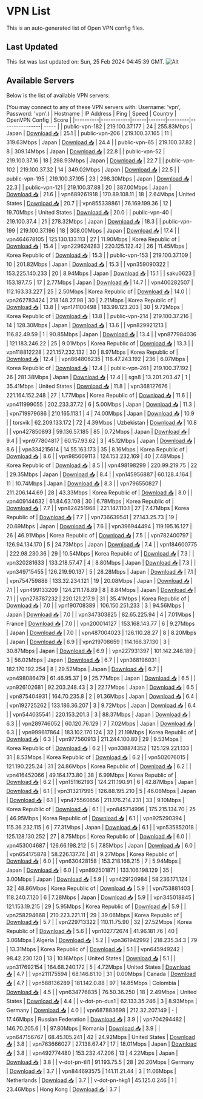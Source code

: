 # VPN List

This is an auto-generated list of Open VPN config files.

## Last Updated

This list was last updated on: Sun, 25 Feb 2024 04:45:39 GMT.
![Alt](https://repobeats.axiom.co/api/embed/186b98318ef1479477931607c1ad7d823f12451f.svg "Repobeats analytics image")

## Available Servers

Below is the list of available VPN servers:

(You may connect to any of these VPN servers with: Username: 'vpn', Password: 'vpn'.)
| Hostname | IP Address | Ping | Speed | Country | OpenVPN Config | Score |
|----------|------------|------|-------|---------|----------------| ----- |
| public-vpn-182 | 219.100.37.177 | 24 | 255.83Mbps | Japan | [Download 📥](./configs/server_0_JP.ovpn) | 25.1 |
| public-vpn-206 | 219.100.37.165 | 11 | 319.63Mbps | Japan | [Download 📥](./configs/server_1_JP.ovpn) | 24.4 |
| public-vpn-65 | 219.100.37.82 | 8 | 309.14Mbps | Japan | [Download 📥](./configs/server_2_JP.ovpn) | 22.8 |
| public-vpn-52 | 219.100.37.16 | 18 | 298.93Mbps | Japan | [Download 📥](./configs/server_3_JP.ovpn) | 22.7 |
| public-vpn-102 | 219.100.37.32 | 14 | 349.02Mbps | Japan | [Download 📥](./configs/server_4_JP.ovpn) | 22.5 |
| public-vpn-195 | 219.100.37.195 | 23 | 298.30Mbps | Japan | [Download 📥](./configs/server_5_JP.ovpn) | 22.3 |
| public-vpn-121 | 219.100.37.88 | 20 | 387.00Mbps | Japan | [Download 📥](./configs/server_6_JP.ovpn) | 21.6 |
| vpn689261918 | 170.89.108.11 | 18 | 2.64Mbps | United States | [Download 📥](./configs/server_7_US.ovpn) | 20.7 |
| vpn855338861 | 76.169.199.36 | 12 | 19.70Mbps | United States | [Download 📥](./configs/server_8_US.ovpn) | 20.0 |
| public-vpn-40 | 219.100.37.4 | 21 | 278.32Mbps | Japan | [Download 📥](./configs/server_9_JP.ovpn) | 18.3 |
| public-vpn-199 | 219.100.37.196 | 18 | 308.00Mbps | Japan | [Download 📥](./configs/server_10_JP.ovpn) | 17.4 |
| vpn464678105 | 125.130.133.113 | 27 | 11.90Mbps | Korea Republic of | [Download 📥](./configs/server_11_KR.ovpn) | 15.4 |
| vpn229624283 | 220.125.122.42 | 26 | 11.45Mbps | Korea Republic of | [Download 📥](./configs/server_12_KR.ovpn) | 15.3 |
| public-vpn-153 | 219.100.37.109 | 10 | 201.82Mbps | Japan | [Download 📥](./configs/server_13_JP.ovpn) | 15.3 |
| vpn359090322 | 153.225.140.233 | 20 | 8.94Mbps | Japan | [Download 📥](./configs/server_14_JP.ovpn) | 15.1 |
| saku0623 | 153.187.7.5 | 17 | 2.77Mbps | Japan | [Download 📥](./configs/server_15_JP.ovpn) | 14.7 |
| vpn400282507 | 112.163.33.227 | 25 | 2.50Mbps | Korea Republic of | [Download 📥](./configs/server_16_KR.ovpn) | 14.0 |
| vpn262783424 | 218.148.27.98 | 30 | 2.21Mbps | Korea Republic of | [Download 📥](./configs/server_17_KR.ovpn) | 13.8 |
| vpn171100498 | 183.99.123.203 | 30 | 9.72Mbps | Korea Republic of | [Download 📥](./configs/server_18_KR.ovpn) | 13.8 |
| public-vpn-214 | 219.100.37.216 | 14 | 128.30Mbps | Japan | [Download 📥](./configs/server_19_JP.ovpn) | 13.6 |
| vpn829921213 | 116.82.49.59 | 1 | 90.85Mbps | Japan | [Download 📥](./configs/server_20_JP.ovpn) | 13.4 |
| vpn877984036 | 121.183.246.22 | 25 | 9.01Mbps | Korea Republic of | [Download 📥](./configs/server_21_KR.ovpn) | 13.3 |
| vpn118812228 | 221.157.232.132 | 30 | 8.97Mbps | Korea Republic of | [Download 📥](./configs/server_22_KR.ovpn) | 12.4 |
| vpn864806235 | 118.47.243.192 | 236 | 6.07Mbps | Korea Republic of | [Download 📥](./configs/server_23_KR.ovpn) | 12.4 |
| public-vpn-261 | 219.100.37.192 | 26 | 281.38Mbps | Japan | [Download 📥](./configs/server_24_JP.ovpn) | 12.4 |
| sgn8 | 13.201.203.47 | 1 | 35.41Mbps | United States | [Download 📥](./configs/server_25_US.ovpn) | 11.8 |
| vpn368127676 | 221.164.152.248 | 27 | 1.77Mbps | Korea Republic of | [Download 📥](./configs/server_26_KR.ovpn) | 11.6 |
| vpn411999055 | 202.233.37.72 | 6 | 5.00Mbps | Japan | [Download 📥](./configs/server_27_JP.ovpn) | 11.3 |
| vpn719979686 | 210.165.113.1 | 4 | 74.00Mbps | Japan | [Download 📥](./configs/server_28_JP.ovpn) | 10.9 |
| torsvik | 62.209.133.172 | 72 | 4.39Mbps | Uzbekistan | [Download 📥](./configs/server_29_UZ.ovpn) | 10.8 |
| vpn427850893 | 59.136.57.185 | 85 | 0.72Mbps | Japan | [Download 📥](./configs/server_30_JP.ovpn) | 9.4 |
| vpn977804817 | 60.157.93.62 | 3 | 45.12Mbps | Japan | [Download 📥](./configs/server_31_JP.ovpn) | 8.6 |
| vpn334215614 | 14.55.163.173 | 35 | 8.16Mbps | Korea Republic of | [Download 📥](./configs/server_32_KR.ovpn) | 8.6 |
| vpn985609113 | 124.153.232.169 | 40 | 7.48Mbps | Korea Republic of | [Download 📥](./configs/server_33_KR.ovpn) | 8.5 |
| vpn498198299 | 220.99.219.75 | 22 | 29.35Mbps | Japan | [Download 📥](./configs/server_34_JP.ovpn) | 8.4 |
| vpn145956887 | 60.128.4.164 | 11 | 10.74Mbps | Japan | [Download 📥](./configs/server_35_JP.ovpn) | 8.3 |
| vpn796550827 | 211.206.144.69 | 28 | 43.33Mbps | Korea Republic of | [Download 📥](./configs/server_36_KR.ovpn) | 8.0 |
| vpn409144632 | 61.84.63.108 | 30 | 6.78Mbps | Korea Republic of | [Download 📥](./configs/server_37_KR.ovpn) | 7.7 |
| vpn824251968 | 221.147.110.1 | 27 | 7.47Mbps | Korea Republic of | [Download 📥](./configs/server_38_KR.ovpn) | 7.7 |
| vpn736639541 | 27.143.25.73 | 19 | 20.69Mbps | Japan | [Download 📥](./configs/server_39_JP.ovpn) | 7.6 |
| vpn396944494 | 119.195.16.127 | 26 | 46.91Mbps | Korea Republic of | [Download 📥](./configs/server_40_KR.ovpn) | 7.5 |
| vpn782400797 | 126.94.134.170 | 5 | 24.73Mbps | Japan | [Download 📥](./configs/server_41_JP.ovpn) | 7.4 |
| vpn184600775 | 222.98.230.36 | 29 | 10.54Mbps | Korea Republic of | [Download 📥](./configs/server_42_KR.ovpn) | 7.3 |
| vpn320281633 | 133.218.57.47 | 4 | 8.80Mbps | Japan | [Download 📥](./configs/server_43_JP.ovpn) | 7.3 |
| vpn349715455 | 126.219.90.137 | 5 | 28.28Mbps | Japan | [Download 📥](./configs/server_44_JP.ovpn) | 7.1 |
| vpn754759888 | 133.32.234.121 | 19 | 20.08Mbps | Japan | [Download 📥](./configs/server_45_JP.ovpn) | 7.1 |
| vpn499133209 | 124.211.178.89 | 8 | 8.84Mbps | Japan | [Download 📥](./configs/server_46_JP.ovpn) | 7.1 |
| vpn278787232 | 220.121.217.9 | 31 | 35.41Mbps | Korea Republic of | [Download 📥](./configs/server_47_KR.ovpn) | 7.0 |
| vpn190708389 | 106.150.251.233 | 3 | 94.56Mbps | Japan | [Download 📥](./configs/server_48_JP.ovpn) | 7.0 |
| vpn347303825 | 82.65.225.94 | 4 | 7.01Mbps | France | [Download 📥](./configs/server_49_FR.ovpn) | 7.0 |
| vpn200014127 | 153.168.143.77 | 6 | 9.27Mbps | Japan | [Download 📥](./configs/server_50_JP.ovpn) | 7.0 |
| vpn487004023 | 126.110.28.27 | 8 | 8.20Mbps | Japan | [Download 📥](./configs/server_51_JP.ovpn) | 6.9 |
| vpn219708659 | 114.166.37.130 | 3 | 30.87Mbps | Japan | [Download 📥](./configs/server_52_JP.ovpn) | 6.9 |
| vpn227931397 | 101.142.248.189 | 3 | 56.02Mbps | Japan | [Download 📥](./configs/server_53_JP.ovpn) | 6.7 |
| vpn368196031 | 182.170.192.254 | 8 | 29.52Mbps | Japan | [Download 📥](./configs/server_54_JP.ovpn) | 6.7 |
| vpn498086479 | 61.46.95.37 | 9 | 25.77Mbps | Japan | [Download 📥](./configs/server_55_JP.ovpn) | 6.5 |
| vpn926102681 | 92.203.248.43 | 3 | 22.17Mbps | Japan | [Download 📥](./configs/server_56_JP.ovpn) | 6.5 |
| vpn875404931 | 164.70.235.8 | 2 | 91.36Mbps | Japan | [Download 📥](./configs/server_57_JP.ovpn) | 6.4 |
| vpn192725262 | 133.186.36.207 | 3 | 9.72Mbps | Japan | [Download 📥](./configs/server_58_JP.ovpn) | 6.4 |
| vpn544035541 | 220.153.201.3 | 3 | 88.37Mbps | Japan | [Download 📥](./configs/server_59_JP.ovpn) | 6.3 |
| vpn289746052 | 60.120.76.129 | 7 | 7.02Mbps | Japan | [Download 📥](./configs/server_60_JP.ovpn) | 6.3 |
| vpn999617864 | 183.102.170.124 | 32 | 21.19Mbps | Korea Republic of | [Download 📥](./configs/server_61_KR.ovpn) | 6.3 |
| vpn977560913 | 211.244.100.80 | 29 | 9.53Mbps | Korea Republic of | [Download 📥](./configs/server_62_KR.ovpn) | 6.2 |
| vpn338874352 | 125.129.221.133 | 31 | 8.53Mbps | Korea Republic of | [Download 📥](./configs/server_63_KR.ovpn) | 6.2 |
| vpn502076015 | 121.190.225.24 | 31 | 24.86Mbps | Korea Republic of | [Download 📥](./configs/server_64_KR.ovpn) | 6.2 |
| vpn416452066 | 49.164.173.80 | 38 | 6.99Mbps | Korea Republic of | [Download 📥](./configs/server_65_KR.ovpn) | 6.2 |
| vpn151162193 | 124.211.190.91 | 6 | 42.87Mbps | Japan | [Download 📥](./configs/server_66_JP.ovpn) | 6.1 |
| vpn313217995 | 126.88.195.210 | 5 | 46.06Mbps | Japan | [Download 📥](./configs/server_67_JP.ovpn) | 6.1 |
| vpn475560856 | 211.176.214.231 | 33 | 9.10Mbps | Korea Republic of | [Download 📥](./configs/server_68_KR.ovpn) | 6.1 |
| vpn845714996 | 175.215.134.70 | 25 | 46.95Mbps | Korea Republic of | [Download 📥](./configs/server_69_KR.ovpn) | 6.1 |
| vpn925290394 | 115.36.232.115 | 6 | 77.31Mbps | Japan | [Download 📥](./configs/server_70_JP.ovpn) | 6.1 |
| vpn535852018 | 125.128.130.252 | 27 | 8.75Mbps | Korea Republic of | [Download 📥](./configs/server_71_KR.ovpn) | 6.0 |
| vpn453004687 | 126.66.198.212 | 5 | 7.85Mbps | Japan | [Download 📥](./configs/server_72_JP.ovpn) | 6.0 |
| vpn654175878 | 58.226.137.74 | 41 | 9.27Mbps | Korea Republic of | [Download 📥](./configs/server_73_KR.ovpn) | 6.0 |
| vpn630428158 | 153.218.168.215 | 7 | 5.94Mbps | Japan | [Download 📥](./configs/server_74_JP.ovpn) | 6.0 |
| vpn892501871 | 133.106.198.129 | 35 | 3.00Mbps | Japan | [Download 📥](./configs/server_75_JP.ovpn) | 5.9 |
| vpn429120984 | 58.236.171.124 | 32 | 48.86Mbps | Korea Republic of | [Download 📥](./configs/server_76_KR.ovpn) | 5.9 |
| vpn753881403 | 118.240.7.120 | 6 | 7.28Mbps | Japan | [Download 📥](./configs/server_77_JP.ovpn) | 5.9 |
| vpn345018845 | 121.153.19.215 | 29 | 5.95Mbps | Korea Republic of | [Download 📥](./configs/server_78_KR.ovpn) | 5.9 |
| vpn258294668 | 210.223.221.11 | 29 | 39.06Mbps | Korea Republic of | [Download 📥](./configs/server_79_KR.ovpn) | 5.7 |
| vpn229713322 | 110.11.75.90 | 32 | 27.52Mbps | Korea Republic of | [Download 📥](./configs/server_80_KR.ovpn) | 5.6 |
| vpn102772674 | 41.96.181.76 | 40 | 3.06Mbps | Algeria | [Download 📥](./configs/server_81_DZ.ovpn) | 5.2 |
| vpn361942992 | 218.235.34.3 | 79 | 13.31Mbps | Korea Republic of | [Download 📥](./configs/server_82_KR.ovpn) | 5.1 |
| vpn645949242 | 98.42.230.120 | 13 | 10.16Mbps | United States | [Download 📥](./configs/server_83_US.ovpn) | 5.1 |
| vpn317692154 | 164.68.240.172 | 5 | 4.72Mbps | United States | [Download 📥](./configs/server_84_US.ovpn) | 4.7 |
| vpn211175594 | 68.146.61.10 | 31 | 0.00Mbps | Canada | [Download 📥](./configs/server_85_CA.ovpn) | 4.7 |
| vpn588136289 | 181.142.0.88 | 97 | 14.85Mbps | Colombia | [Download 📥](./configs/server_86_CO.ovpn) | 4.5 |
| vpn634776835 | 76.50.36.250 | 18 | 2.49Mbps | United States | [Download 📥](./configs/server_87_US.ovpn) | 4.4 |
| v-dot-pn-dus1 | 62.133.35.246 | 3 | 8.93Mbps | Germany | [Download 📥](./configs/server_88_DE.ovpn) | 4.0 |
| vpn687883698 | 212.32.207.149 | - | 17.46Mbps | Russian Federation | [Download 📥](./configs/server_89_RU.ovpn) | 3.9 |
| vpn704294482 | 146.70.205.6 | 1 | 97.80Mbps | Romania | [Download 📥](./configs/server_90_RO.ovpn) | 3.9 |
| vpn647156767 | 68.45.105.241 | 42 | 24.92Mbps | United States | [Download 📥](./configs/server_91_US.ovpn) | 3.8 |
| vpn763666027 | 27.138.67.47 | 17 | 18.01Mbps | Japan | [Download 📥](./configs/server_92_JP.ovpn) | 3.8 |
| vpn492774480 | 153.232.47.206 | 13 | 4.22Mbps | Japan | [Download 📥](./configs/server_93_JP.ovpn) | 3.8 |
| v-dot-pn-tll1 | 91.193.75.5 | 28 | 20.20Mbps | Germany | [Download 📥](./configs/server_94_DE.ovpn) | 3.7 |
| vpn844693575 | 141.11.21.44 | 3 | 11.06Mbps | Netherlands | [Download 📥](./configs/server_95_NL.ovpn) | 3.7 |
| v-dot-pn-hkg1 | 45.125.0.246 | 1 | 23.46Mbps | Hong Kong | [Download 📥](./configs/server_96_HK.ovpn) | 3.7 |
